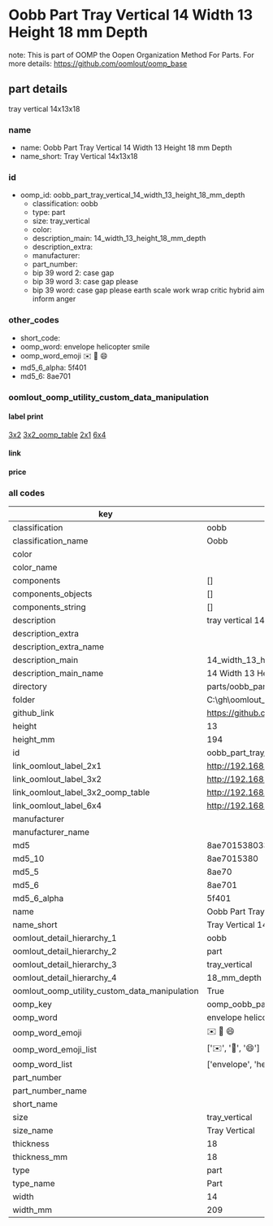 # Oobb Part Tray Vertical 14 Width 13 Height 18 mm Depth  

note: This is part of OOMP the Oopen Organization Method For Parts. For more details: https://github.com/oomlout/oomp_base

##  part details
  



tray vertical 14x13x18



### name
* name: Oobb Part Tray Vertical 14 Width 13 Height 18 mm Depth
* name_short: Tray Vertical 14x13x18 
### id
* oomp_id: oobb_part_tray_vertical_14_width_13_height_18_mm_depth
  * classification: oobb
  * type: part
  * size: tray_vertical
  * color: 
  * description_main: 14_width_13_height_18_mm_depth
  * description_extra: 
  * manufacturer: 
  * part_number: 
  * bip 39 word 2: case gap
  * bip 39 word 3: case gap please
  * bip 39 word: case gap please earth scale work wrap critic hybrid aim inform anger

### other_codes
* short_code: 
* oomp_word: envelope helicopter smile
* oomp_word_emoji :envelope: :helicopter: :smile:
* md5_6_alpha: 5f401
* md5_6: 8ae701






### oomlout_oomp_utility_custom_data_manipulation
#### label print
[3x2](http://192.168.1.245:1112/?label=oomp%205f401)
[3x2_oomp_table](http://192.168.1.108:1112/?label=oomp%205f401)
[2x1](http://192.168.1.242:1112/?label=oomp%205f401)
[6x4](http://192.168.1.55:1112/?label=oomp%205f401)    

#### link

                              

#### price







### all codes 
| key | value |  
| --- | --- |  
| classification | oobb |  
| classification_name | Oobb |  
| color |  |  
| color_name |  |  
| components | [] |  
| components_objects | [] |  
| components_string | [] |  
| description | tray vertical 14x13x18 |  
| description_extra |  |  
| description_extra_name |  |  
| description_main | 14_width_13_height_18_mm_depth |  
| description_main_name | 14 Width 13 Height 18 mm Depth |  
| directory | parts/oobb_part_tray_vertical_14_width_13_height_18_mm_depth |  
| folder | C:\gh\oomlout_oobb_version_4_generated_parts\parts\oobb_part_tray_vertical_14_width_13_height_18_mm_depth |  
| github_link | https://github.com/oomlout/oomlout_oomp_part_src/tree/main/parts/oobb_part_tray_vertical_14_width_13_height_18_mm_depth |  
| height | 13 |  
| height_mm | 194 |  
| id | oobb_part_tray_vertical_14_width_13_height_18_mm_depth |  
| link_oomlout_label_2x1 | http://192.168.1.242:1112/?label=oomp%205f401 |  
| link_oomlout_label_3x2 | http://192.168.1.245:1112/?label=oomp%205f401 |  
| link_oomlout_label_3x2_oomp_table | http://192.168.1.108:1112/?label=oomp%205f401 |  
| link_oomlout_label_6x4 | http://192.168.1.55:1112/?label=oomp%205f401 |  
| manufacturer |  |  
| manufacturer_name |  |  
| md5 | 8ae701538033dfc3f66004574cd7d119 |  
| md5_10 | 8ae7015380 |  
| md5_5 | 8ae70 |  
| md5_6 | 8ae701 |  
| md5_6_alpha | 5f401 |  
| name | Oobb Part Tray Vertical 14 Width 13 Height 18 mm Depth |  
| name_short | Tray Vertical 14x13x18  |  
| oomlout_detail_hierarchy_1 | oobb |  
| oomlout_detail_hierarchy_2 | part |  
| oomlout_detail_hierarchy_3 | tray_vertical |  
| oomlout_detail_hierarchy_4 | 18_mm_depth |  
| oomlout_oomp_utility_custom_data_manipulation | True |  
| oomp_key | oomp_oobb_part_tray_vertical_14_width_13_height_18_mm_depth |  
| oomp_word | envelope helicopter smile |  
| oomp_word_emoji | :envelope: :helicopter: :smile: |  
| oomp_word_emoji_list | [':envelope:', ':helicopter:', ':smile:'] |  
| oomp_word_list | ['envelope', 'helicopter', 'smile'] |  
| part_number |  |  
| part_number_name |  |  
| short_name |  |  
| size | tray_vertical |  
| size_name | Tray Vertical |  
| thickness | 18 |  
| thickness_mm | 18 |  
| type | part |  
| type_name | Part |  
| width | 14 |  
| width_mm | 209 |  
